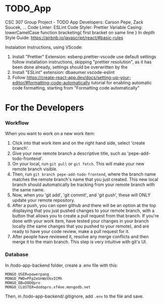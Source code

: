 # TODO_App
CSC 307 Group Project - TODO App
Developers: Carson Pepe, Zack Soucek, ...
Code Linter: ESLint
Code Styler: Prettier
Variable Casing: lowerCamelCase
function bracketing{
   first bracket on same line
}
In depth Style Guide: https://airbnb.io/javascript/react/#basic-rules

Instalation Instructions, using VScode:
1. Install "Prettier" Extension: esbenp.prettier-vscode use default settings
   follow installation instructions, skipping "prettier resolution", as it has been done already,
   settings should be overwritten by the
2. Install "ESLint" extension: dbaeumer.vscode-eslint
3. Follow https://create-react-app.dev/docs/setting-up-your-editor/#formatting-code-automatically
 tutorial for enabling automatic code formatting, starting from "Formatting code automatically"
 
 # For the Developers
 ### Workflow
 When you want to work on a new work item:
 1. Click into that work item and on the right hand side, select 'create branch'.
 2. Give your new remote branch a descriptive title, such as 'pepe-add-todo-frontend'.
 3. On your local, run `git pull` or `git fetch`. This will make your new remote branch visible. 
 4. Then, run `git branch pepe-add-todo-frontend`, where the branch name matches the remote branch's name that you just created. This new local branch should automatically be tracking from your remote branch with the same name. 
 6. Now, when you 'git add', 'git commit', and 'git push', these will ONLY update your remote repository.
 7. After a push, you can open github and there will be an option at the top displaying that you just pushed changes to your remote branch, with a button that allows you to create a pull request from that branch. If you're done with your work item, have tested your changes in your branch locally (the same changes that you pushed to your remote), and are ready to have your code review, make a pull request for it.
 8. After people have reviewed it, resolve any merge conflicts and then merge it to the main branch. This step is very intuitive with git's UI.

### Database
In /todo-app-backend folder, create a .env file with this:

```
MONGO_USER=powerpang
MONGO_PWD=PFp2eUnWoVkvICMh
MONGO_DB=DODOpro
MONGO_CLUSTER=dodopro.xf4oe.mongodb.net
```
Then, in /todo-app-backend/.gitignore, add `.env` to the file and save.
   
